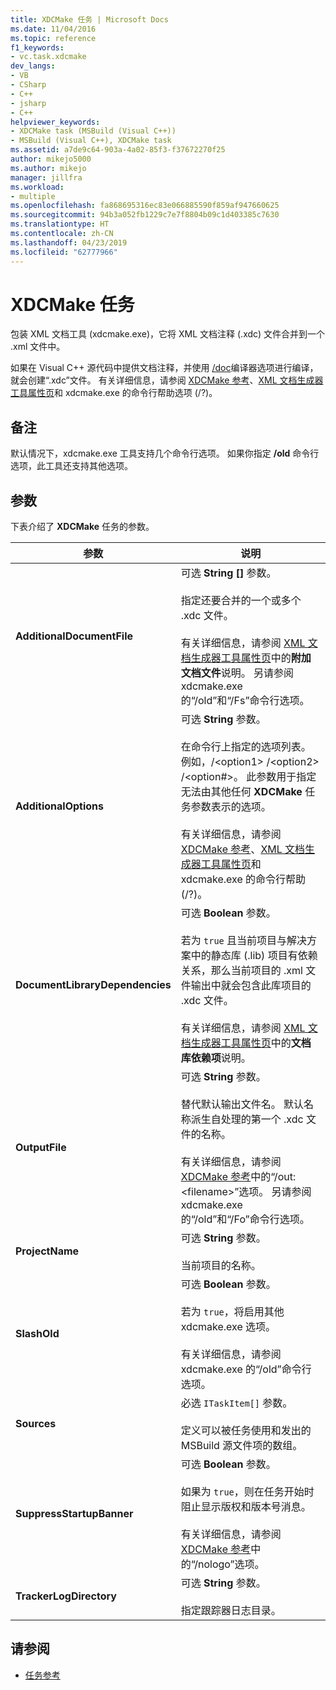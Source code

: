 ```yaml
---
title: XDCMake 任务 | Microsoft Docs
ms.date: 11/04/2016
ms.topic: reference
f1_keywords:
- vc.task.xdcmake
dev_langs:
- VB
- CSharp
- C++
- jsharp
- C++
helpviewer_keywords:
- XDCMake task (MSBuild (Visual C++))
- MSBuild (Visual C++), XDCMake task
ms.assetid: a7de9c64-903a-4a02-85f3-f37672270f25
author: mikejo5000
ms.author: mikejo
manager: jillfra
ms.workload:
- multiple
ms.openlocfilehash: fa868695316ec83e066885590f859af947660625
ms.sourcegitcommit: 94b3a052fb1229c7e7f8804b09c1d403385c7630
ms.translationtype: HT
ms.contentlocale: zh-CN
ms.lasthandoff: 04/23/2019
ms.locfileid: "62777966"
---
```

# <a name="xdcmake-task"></a>XDCMake 任务
包装 XML 文档工具 (xdcmake.exe)，它将 XML 文档注释 (.xdc) 文件合并到一个 .xml 文件中。

 如果在 Visual C++ 源代码中提供文档注释，并使用 [/doc](/cpp/build/reference/doc-process-documentation-comments-c-cpp)编译器选项进行编译，就会创建“.xdc”文件。 有关详细信息，请参阅 [XDCMake 参考](/cpp/build/reference/xdcmake-reference)、[XML 文档生成器工具属性页](/cpp/build/reference/xml-document-generator-tool-property-pages)和 xdcmake.exe 的命令行帮助选项 (/?)。

## <a name="remarks"></a>备注
 默认情况下，xdcmake.exe 工具支持几个命令行选项。 如果你指定 **/old** 命令行选项，此工具还支持其他选项。

## <a name="parameters"></a>参数
 下表介绍了 **XDCMake** 任务的参数。

|参数|说明|
|---------------|-----------------|
|**AdditionalDocumentFile**|可选 **String []** 参数。<br /><br /> 指定还要合并的一个或多个 .xdc 文件。<br /><br /> 有关详细信息，请参阅 [XML 文档生成器工具属性页](/cpp/build/reference/xml-document-generator-tool-property-pages)中的**附加文档文件**说明。 另请参阅 xdcmake.exe 的“/old”和“/Fs”命令行选项。|
|**AdditionalOptions**|可选 **String** 参数。<br /><br /> 在命令行上指定的选项列表。 例如，/\<option1> /\<option2> /\<option#>。 此参数用于指定无法由其他任何 **XDCMake** 任务参数表示的选项。<br /><br /> 有关详细信息，请参阅 [XDCMake 参考](/cpp/build/reference/xdcmake-reference)、[XML 文档生成器工具属性页](/cpp/build/reference/xml-document-generator-tool-property-pages)和 xdcmake.exe 的命令行帮助 (/?)。|
|**DocumentLibraryDependencies**|可选 **Boolean** 参数。<br /><br /> 若为 `true` 且当前项目与解决方案中的静态库 (.lib) 项目有依赖关系，那么当前项目的 .xml 文件输出中就会包含此库项目的 .xdc 文件。<br /><br /> 有关详细信息，请参阅 [XML 文档生成器工具属性页](/cpp/build/reference/xml-document-generator-tool-property-pages)中的**文档库依赖项**说明。|
|**OutputFile**|可选 **String** 参数。<br /><br /> 替代默认输出文件名。 默认名称派生自处理的第一个 .xdc 文件的名称。<br /><br /> 有关详细信息，请参阅 [XDCMake 参考](/cpp/build/reference/xdcmake-reference)中的“/out:\<filename>”选项。 另请参阅 xdcmake.exe 的“/old”和“/Fo”命令行选项。|
|**ProjectName**|可选 **String** 参数。<br /><br /> 当前项目的名称。|
|**SlashOld**|可选 **Boolean** 参数。<br /><br /> 若为 `true`，将启用其他 xdcmake.exe 选项。<br /><br /> 有关详细信息，请参阅 xdcmake.exe 的“/old”命令行选项。|
|**Sources**|必选 `ITaskItem[]` 参数。<br /><br /> 定义可以被任务使用和发出的 MSBuild 源文件项的数组。|
|**SuppressStartupBanner**|可选 **Boolean** 参数。<br /><br /> 如果为 `true`，则在任务开始时阻止显示版权和版本号消息。<br /><br /> 有关详细信息，请参阅 [XDCMake 参考](/cpp/build/reference/xdcmake-reference)中的“/nologo”选项。|
|**TrackerLogDirectory**|可选 **String** 参数。<br /><br /> 指定跟踪器日志目录。|

## <a name="see-also"></a>请参阅
- [任务参考](../msbuild/msbuild-task-reference.md)